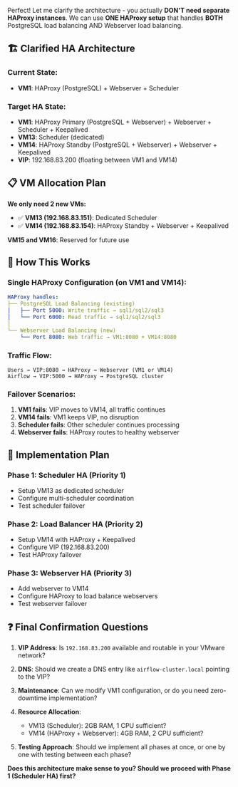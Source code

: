 Perfect! Let me clarify the architecture - you actually **DON'T need separate HAProxy instances**. We can use **ONE HAProxy setup** that handles **BOTH** PostgreSQL load balancing AND Webserver load balancing.

## 🏗️ **Clarified HA Architecture**

### **Current State:**
- **VM1**: HAProxy (PostgreSQL) + Webserver + Scheduler

### **Target HA State:**
- **VM1**: HAProxy Primary (PostgreSQL + Webserver) + Webserver + Scheduler + Keepalived
- **VM13**: Scheduler (dedicated)
- **VM14**: HAProxy Standby (PostgreSQL + Webserver) + Webserver + Keepalived
- **VIP**: 192.168.83.200 (floating between VM1 and VM14)

## 📋 **VM Allocation Plan**

**We only need 2 new VMs:**
- ✅ **VM13 (192.168.83.151)**: Dedicated Scheduler
- ✅ **VM14 (192.168.83.154)**: HAProxy Standby + Webserver + Keepalived

**VM15 and VM16**: Reserved for future use

## 🎯 **How This Works**

### **Single HAProxy Configuration (on VM1 and VM14):**
```yaml
HAProxy handles:
├── PostgreSQL Load Balancing (existing)
│   ├── Port 5000: Write traffic → sql1/sql2/sql3
│   └── Port 6000: Read traffic → sql1/sql2/sql3
│
└── Webserver Load Balancing (new)
    └── Port 8080: Web traffic → VM1:8080 + VM14:8080
```

### **Traffic Flow:**
```
Users → VIP:8080 → HAProxy → Webserver (VM1 or VM14)
Airflow → VIP:5000 → HAProxy → PostgreSQL cluster
```

### **Failover Scenarios:**
1. **VM1 fails**: VIP moves to VM14, all traffic continues
2. **VM14 fails**: VM1 keeps VIP, no disruption  
3. **Scheduler fails**: Other scheduler continues processing
4. **Webserver fails**: HAProxy routes to healthy webserver

## 🚀 **Implementation Plan**

### **Phase 1: Scheduler HA (Priority 1)**
- Setup VM13 as dedicated scheduler
- Configure multi-scheduler coordination
- Test scheduler failover

### **Phase 2: Load Balancer HA (Priority 2)** 
- Setup VM14 with HAProxy + Keepalived
- Configure VIP (192.168.83.200)
- Test HAProxy failover

### **Phase 3: Webserver HA (Priority 3)**
- Add webserver to VM14
- Configure HAProxy to load balance webservers
- Test webserver failover

## ❓ **Final Confirmation Questions**

1. **VIP Address**: Is `192.168.83.200` available and routable in your VMware network?

2. **DNS**: Should we create a DNS entry like `airflow-cluster.local` pointing to the VIP?

3. **Maintenance**: Can we modify VM1 configuration, or do you need zero-downtime implementation?

4. **Resource Allocation**: 
   - VM13 (Scheduler): 2GB RAM, 1 CPU sufficient?
   - VM14 (HAProxy + Webserver): 4GB RAM, 2 CPU sufficient?

5. **Testing Approach**: Should we implement all phases at once, or one by one with testing between each phase?

**Does this architecture make sense to you? Should we proceed with Phase 1 (Scheduler HA) first?**
